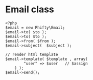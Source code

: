 Email class
===========

    <?php
    $email = new Phifty\Email;
    $email->to( $to );
    $email->to( $to );
    $email->from( $from );
    $email->subject(  $subject );

    // render html template
    $email->template( $template , array( 
            "user" => $user   // $assign
        ) );
    $email->send();




